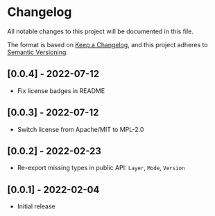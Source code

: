 <!-- SPDX-FileCopyrightText: The mpeg-audio-header authors -->
<!-- SPDX-License-Identifier: CC0-1.0 -->

# Changelog

All notable changes to this project will be documented in this file.

The format is based on [Keep a Changelog](https://keepachangelog.com/en/),
and this project adheres to [Semantic Versioning](https://semver.org/spec/v2.0.0.html).

## [0.0.4] - 2022-07-12

- Fix license badges in README

## [0.0.3] - 2022-07-12

- Switch license from Apache/MIT to MPL-2.0

## [0.0.2] - 2022-02-23

- Re-export missing types in public API: `Layer`, `Mode`, `Version`

## [0.0.1] - 2022-02-04

- Initial release
